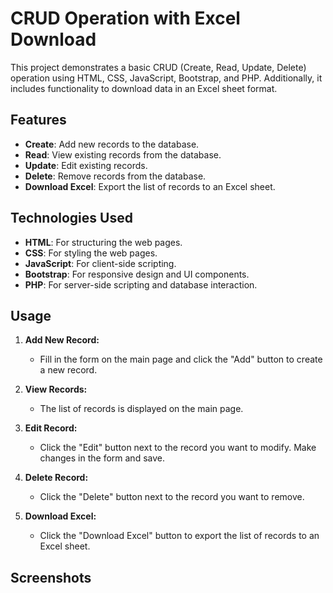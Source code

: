 # CRUD Operation with Excel Download

This project demonstrates a basic CRUD (Create, Read, Update, Delete) operation using HTML, CSS, JavaScript, Bootstrap, and PHP. Additionally, it includes functionality to download data in an Excel sheet format.

## Features

- **Create**: Add new records to the database.
- **Read**: View existing records from the database.
- **Update**: Edit existing records.
- **Delete**: Remove records from the database.
- **Download Excel**: Export the list of records to an Excel sheet.

## Technologies Used

- **HTML**: For structuring the web pages.
- **CSS**: For styling the web pages.
- **JavaScript**: For client-side scripting.
- **Bootstrap**: For responsive design and UI components.
- **PHP**: For server-side scripting and database interaction.

## Usage

1. **Add New Record:**
   - Fill in the form on the main page and click the "Add" button to create a new record.

2. **View Records:**
   - The list of records is displayed on the main page.

3. **Edit Record:**
   - Click the "Edit" button next to the record you want to modify. Make changes in the form and save.

4. **Delete Record:**
   - Click the "Delete" button next to the record you want to remove.

5. **Download Excel:**
   - Click the "Download Excel" button to export the list of records to an Excel sheet.

  ## Screenshots
  
